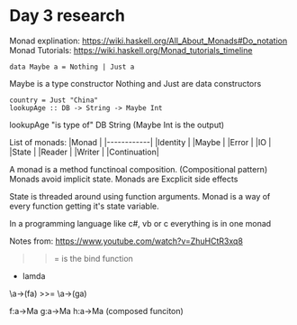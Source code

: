 # Day 3 research

Monad explination: https://wiki.haskell.org/All_About_Monads#Do_notation
Monad Tutorials: https://wiki.haskell.org/Monad_tutorials_timeline

````
data Maybe a = Nothing | Just a
````
Maybe is a type constructor
Nothing and Just are data constructors

````
country = Just "China"
lookupAge :: DB -> String -> Maybe Int
````

lookupAge "is type of" DB String  (Maybe Int is the output)


List of monads:
|Monad       |
|------------|
|Identity    |
|Maybe       |
|Error       |
|IO          |
|State       |
|Reader      |
|Writer      |
|Continuation|


A monad is a method functinoal composition. (Compositional pattern)
Monads avoid implicit state.
Monads are Excplicit side effects

State is threaded around using function arguments. Monad is a way of every function getting it's state variable.

In a programming language like c#, vb or c everything is in one monad


Notes from: https://www.youtube.com/watch?v=ZhuHCtR3xq8
>>=   is the bind function
 - lamda


\a->(fa) >>= \a->(ga)

f:a->Ma
g:a->Ma
h:a->Ma   (composed funciton)
